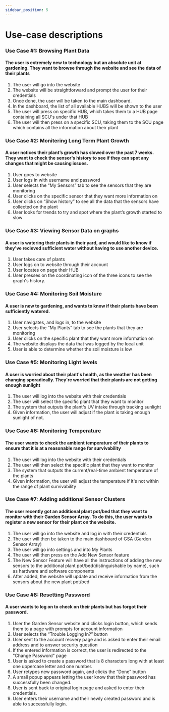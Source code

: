 ```yaml
---
sidebar_position: 5
---
```


# Use-case descriptions

### Use Case #1: Browsing Plant Data
#### The user is extremely new to technology but an absolute unit at gardening. They want to browse through the website and see the data of their plants
1. The user will go into the website
2. The website will be straightforward and prompt the user for their credentials
3. Once done, the user will be taken to the main dashboard.
4. In the dashboard, the list of all available HUBS will be shown to the user
5. The user will press on specific HUB, which takes them to a HUB page containing all SCU's under that HUB
6. The user will then press on a specific SCU, taking them to the SCU page which contains all the information about their plant


### Use Case #2: Monitering Long Term Plant Growth
#### A user notices their plant’s growth has slowed over the past 7 weeks. They want to check the sensor's history to see if they can spot any changes that might be causing issues.
1. User goes to website  
2. User logs in with username and password  
3. User selects the “My Sensors” tab to see the sensors that they are monitoring  
4. User clicks on the specific sensor that they want more information on  
5. User clicks on “Show history” to see all the data that the sensors have collected on the plant  
6. User looks for trends to try and spot where the plant’s growth started to slow


### Use Case #3: Viewing Sensor Data on graphs
#### A user is watering their plants in their yard, and would like to know if they've recieved sufficient water without having to use another device.
1. User takes care of plants
2. User logs on to website through their account
3. User locates on page their HUB
4. User presses on the coordinating icon of the three icons to see the graph's history.  


### Use Case #4: Monitoring Soil Moisture
#### A user is new to gardening, and wants to know if their plants have been sufficiently watered.
1. User navigates, and logs in, to the website
2. User selects the “My Plants” tab to see the plants that they are monitoring  
3. User clicks on the specific plant that they want more information on  
4. The website displays the data that was logged by the local unit
5. User is able to determine whether the soil moisture is low


### Use Case #5: Monitoring Light levels
#### A user is worried about their plant's health, as the weather has been changing sporadically. They're worried that their plants are not getting enough sunlight
1. The user will log into the website with their credentials
2. The user will select the specific plant that they want to monitor
3. The system that outputs the plant's UV intake through tracking sunlight
4. Given information, the user will adjust if the plant is taking enough sunlight of not.


### Use Case #6: Monitoring Temperature
#### The user wants to check the ambient temperature of their plants to ensure that it is at a reasonable range for survivability
1. The user will log into the website with their credentials
2. The user will then select the specific plant that they want to monitor
3. The system that outputs the current/real-time ambient temperature of the plants
4. Given information, the user will adjust the temperature if it's not within the range of plant survivability


### Use Case #7: Adding additional Sensor Clusters
#### The user recently got an additional plant pot/bed that they want to monitor with their Garden Sensor Array. To do this, the user wants to register a new sensor for their plant on the website.
1. The user will go into the website and log in with their credentials
2. The user will then be taken to the main dashboard of GSA (Garden Sensor Array)
3. The user will go into settings and into My Plants
4. The user will then press on the Add New Sensor feature
5. The New Sensor Feature will have all the instructions of adding the new sensors to the additional plant pot/bed(distinguishable by name), such as hardware and software components
6. After added, the website will update and receive information from the sensors about the new plant pot/bed

   
### Use Case #8: Resetting Password
#### A user wants to log on to check on their plants but has forgot their password.
1. User the Garden Sensor website and clicks login button, which sends them to a page with prompts for account information 
2. User selects the “Trouble Logging In?” button  
3. User sent to the account recvery page and is asked to enter their email address and to answer security question  
4. If the entered information is correct, the user is redirected to the "Change Password" page
5. User is asked to create a password that is 8 characters long with at least one uppercase letter and one number.
6. User retypes new password again, and clicks the “Done” button 
7. A small popup appears letting the user know that their password has successfully been changed.  
8. User is sent back to original login page and asked to enter their credentials.
9. User enters their username and their newly created password and is able to successfully login.
